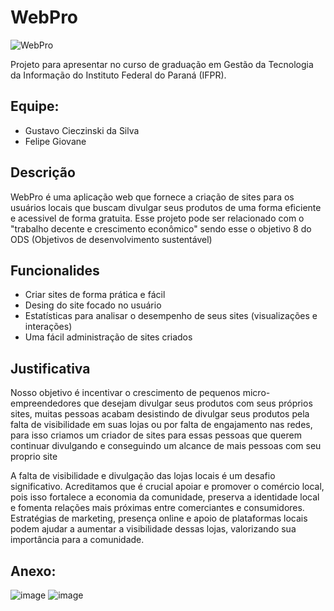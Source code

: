 # WebPro
![WebPro](https://github.com/GustavoCiecSilva/WebPro/assets/146038149/60842801-a499-4ef8-a27d-a8985ce8c7e8)


Projeto para apresentar no curso de graduação em Gestão da Tecnologia da Informação do Instituto Federal do Paraná (IFPR).

## Equipe:
* Gustavo Cieczinski da Silva
* Felipe Giovane

## Descrição
WebPro é uma aplicação web que fornece a criação de sites para os usuários locais que buscam divulgar seus produtos de uma forma eficiente e acessivel de forma gratuita. Esse projeto pode ser relacionado com o "trabalho decente e crescimento econômico" sendo esse o objetivo 8 do ODS (Objetivos de desenvolvimento sustentável)

## Funcionalides
* Criar sites de forma prática e fácil
* Desing do site focado no usuário
* Estatísticas para analisar o desempenho de seus sites (visualizações e interações)
* Uma fácil administração de sites criados


## Justificativa
Nosso objetivo é incentivar o crescimento de pequenos micro-empreendedores que desejam divulgar seus produtos com seus próprios sites, muitas pessoas acabam desistindo de divulgar seus produtos pela falta de visibilidade em suas lojas ou por falta de engajamento nas redes, para isso criamos um criador de sites para essas pessoas que querem continuar divulgando e conseguindo um alcance de mais pessoas com seu proprio site

A falta de visibilidade e divulgação das lojas locais é um desafio significativo. Acreditamos que é crucial apoiar e promover o comércio local, pois isso fortalece a economia da comunidade, preserva a identidade local e fomenta relações mais próximas entre comerciantes e consumidores. Estratégias de marketing, presença online e apoio de plataformas locais podem ajudar a aumentar a visibilidade dessas lojas, valorizando sua importância para a comunidade.


## Anexo:
![image](https://github.com/GustavoCiecSilva/WebPro/assets/146038149/f1d5eefe-01a9-4e3e-9062-cab2df1122e3) 
![image](https://github.com/GustavoCiecSilva/WebPro/assets/146038149/6ba40ce6-6d39-492d-a551-533185d61e25)
